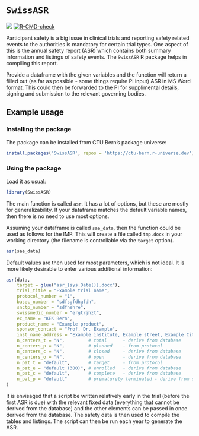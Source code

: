 
<!-- README.md is generated from README.Rmd. Please edit that file -->

# `SwissASR`

[![](https://img.shields.io/badge/dev%20version-0.2.0-blue.svg)](https://github.com/CTU-Bern/redcaptools)
[![R-CMD-check](https://github.com/CTU-Bern/SwissASR/workflows/R-CMD-check/badge.svg)](https://github.com/CTU-Bern/SwissASR/actions)

Participant safety is a big issue in clinical trials and reporting
safety related events to the authorities is mandatory for certain trial
types. One aspect of this is the annual safety report (ASR) which
contains both summary information and listings of safety events. The
`SwissASR` R package helps in compiling this report.

Provide a dataframe with the given variables and the function will
return a filled out (as far as possible - some things require PI input)
ASR in MS Word format. This could then be forwarded to the PI for
supplimental details, signing and submission to the relevant governing
bodies.

## Example usage

### Installing the package

The package can be installed from CTU Bern’s package universe:

``` r
install.packages('SwissASR', repos = 'https://ctu-bern.r-universe.dev')
```

### Using the package

Load it as usual:

``` r
library(SwissASR)
```

The main function is called `asr`. It has a lot of options, but these
are mostly for generalizability. If your dataframe matches the default
variable names, then there is no need to use most options.

Assuming your dataframe is called `sae_data`, then the function could be
used as follows for the IMP. This will create a file called `tmp.docx`
in your working directory (the filename is controllable via the `target`
option).

``` r
asr(sae_data)
```

Default values are then used for most parameters, which is not ideal. It
is more likely desirable to enter various additional information:

``` r
asr(data,
    target = glue("asr_{sys.Date()}.docx"),
    trial_title = "Example trial name", 
    protocol_number = "1", 
    basec_number = "sdfsgfdhgfdh", 
    snctp_number = "sdfhehre", 
    swissmedic_number = "ergtrjhzt", 
    ec_name = "KEK Bern", 
    product_name = "Example product", 
    sponsor_contact = "Prof. Dr. Example", 
    inst_name_address = "Example institute, Example street, Example City", 
    n_centers_t = "N",         # total      - derive from database
    n_centers_p = "N",         # planned    - from protocol
    n_centers_c = "N",         # closed     - derive from database
    n_centers_o = "N",         # open       - derive from database
    n_pat_t = "default",       # target     - from protocol
    n_pat_e = "default (300)", # enrolled   - derive from database
    n_pat_c = "default",       # complete   - derive from database
    n_pat_p = "default"        # prematurely terminated - derive from database
)
```

It is envisaged that a script be written relatively early in the trial
(before the first ASR is due) with the relevant fixed data (everything
that cannot be derived from the database) and the other elements can be
passed in once derived from the database. The safety data is then used
to compile the tables and listings. The script can then be run each year
to generate the ASR.

